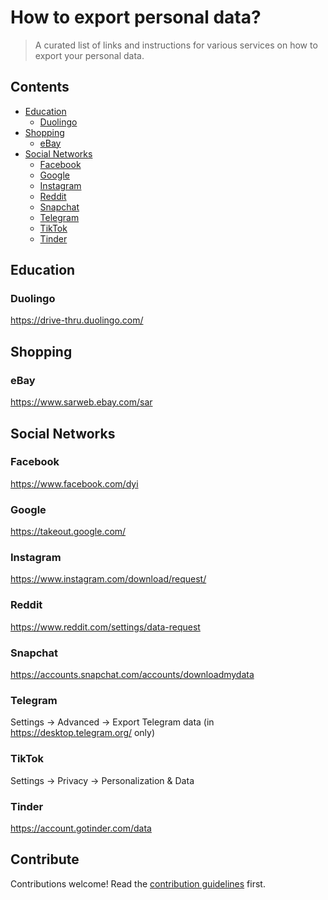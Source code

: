 # How to export personal data?

> A curated list of links and instructions for various services on how to export your personal data.


## Contents

- [Education](#education)
  - [Duolingo](#duolingo)
- [Shopping](#shopping)
  - [eBay](#ebay)
- [Social Networks](#social-networks)
  - [Facebook](#facebook)
  - [Google](#google)
  - [Instagram](#instagram)
  - [Reddit](#reddit)
  - [Snapchat](#snapchat)
  - [Telegram](#telegram)
  - [TikTok](#tiktok)
  - [Tinder](#tinder)

## Education

### Duolingo

https://drive-thru.duolingo.com/

## Shopping

### eBay

https://www.sarweb.ebay.com/sar

## Social Networks

### Facebook

https://www.facebook.com/dyi

### Google

https://takeout.google.com/

### Instagram

https://www.instagram.com/download/request/

### Reddit

https://www.reddit.com/settings/data-request

### Snapchat

https://accounts.snapchat.com/accounts/downloadmydata

### Telegram

Settings -> Advanced -> Export Telegram data (in https://desktop.telegram.org/ only)

### TikTok

Settings -> Privacy -> Personalization & Data

### Tinder

https://account.gotinder.com/data


## Contribute

Contributions welcome! Read the [contribution guidelines](contributing.md) first.
